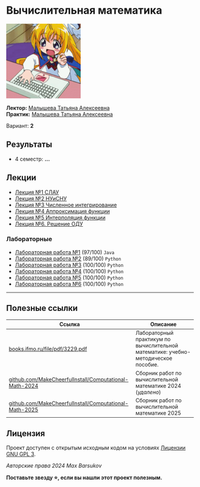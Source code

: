 # Вычислительная математика

<img alt="anime-computer-girl" src="https://github.com/maxbarsukov/itmo/blob/master/.docs/anime-computer-gurl.gif" height="200">

**Лектор:** [Малышева Татьяна Алексеевна](https://my.itmo.ru/persons/165275) \
**Практик:** [Малышева Татьяна Алексеевна](https://my.itmo.ru/persons/165275)

Вариант: **2**

## Результаты

- 4 семестр: **...**

## Лекции

- [Лекция №1 СЛАУ](./лекции/Лекция%20№1%20СЛАУ.pdf)
- [Лекция №2 НУиСНУ](./лекции/Лекция%20№2%20НУиСНУ.pdf)
- [Лекция №3 Численное интегрирование](./лекции/Лекция%20№3%20Численное%20интегрирование.pdf)
- [Лекция №4 Аппроксимация функции](./лекции/Лекция%20№4%20Аппроксимация%20функции.pdf)
- [Лекция №5 Интерполяция функции](./лекции/Лекция%20№5%20Интерполяция%20функции.pdf)
- [Лекция №6. Решение ОДУ](./лекции/Лекция%20№6.%20Решение%20ОДУ.pdf)

### Лабораторные

- [Лабораторная работа №1](./лабораторные/lab1) (97/100) `Java`
- [Лабораторная работа №2](./лабораторные/lab2) (89/100) `Python`
- [Лабораторная работа №3](./лабораторные/lab3) (100/100) `Python`
- [Лабораторная работа №4](./лабораторные/lab4) (100/100) `Python`
- [Лабораторная работа №5](./лабораторные/lab5) (100/100) `Python`
- [Лабораторная работа №6](./лабораторные/lab6) (100/100) `Python`

---

## Полезные ссылки

| Ссылка | Описание |
| --- | --- |
| [books.ifmo.ru/file/pdf/3229.pdf](https://books.ifmo.ru/file/pdf/3229.pdf) | Лабораторный практикум по вычислительной математике: учебно-методическое пособие. |
| [github.com/MakeCheerfulInstall/Computational-Math-2024](github.com/MakeCheerfulInstall/Computational-Math-2024) | Сборник работ по вычислительной математике 2024 (*удалено*) |
| [github.com/MakeCheerfulInstall/Computational-Math-2025](https://github.com/MakeCheerfulInstall/Computational-Math-2025) | Сборник работ по вычислительной математике 2025 |

## Лицензия

Проект доступен с открытым исходным кодом на условиях [Лицензии GNU GPL 3](https://opensource.org/license/gpl-3-0/).

*Авторские права 2024 Max Barsukov*

**Поставьте звезду :star:, если вы нашли этот проект полезным.**
